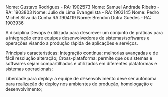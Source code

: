 Nome: Gustavo Rodrigues - RA: 1902573
Nome: Samuel Andrade Ribeiro - RA: 1903803
Nome: Julio de Lima Evangelista - RA: 1903145
Nome: Pedro Michel Silva da Cunha RA:1904119
Nome: Brendon Dutra Guedes - RA: 1903936

A disciplina Devops é utilizada para descrever um conjunto de práticas para a integração
entre equipes desenvolvedoras de sistemas/softwares e operações visando a produção
rápida de aplicações e serviços.

Principais características:
Integração contínua: melhorias avançadas e de fácil resolução alteração;
Cross-plataforma: permite que os sistemas e softwares sejam compartilhados e utilizados em diferentes plataformas e sistemas operacionais;

Liberdade para deploy: a equipe de desenvolvimento deve ser autônoma para realização de deploy nos ambientes de produção, homologação e desenvolvimento;

